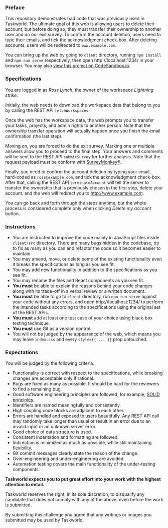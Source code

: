 ### Preface

This repository demonstrates bad code that was previously used in Taskworld. The ultimate goal of this web is allowing users to delete their account, but before doing so, they must transfer their ownership to another user and do our exit survey. To confirm the account deletion, users need to type their emails, and tick the acknowledgment check-box. After deleting accounts, users will be redirected to `www.example.com`.

You can bring up the web by going to `client` directory, running `npm install` and `npm run serve` respectively, then open http://localhost:1234/ in your browser. You may also [view this project on CodeSandbox.io](https://codesandbox.io/s/github/taskworld/account-deletion-challenge/tree/master/client).

### Specifications

You are logged in as _Ross Lynch_, the owner of the workspace _Lightning strike_.

Initially, the web needs to download the workspace data that belong to you by calling the REST API `fetchWorkspaces`.

Once the web has the workspace data, the web prompts you to transfer your tasks, projects, and admin rights to another person. Note that the ownership transfer operation will actually happen once you finish the email confirmation (the last step).

Moving on, you are forced to do the exit survey. Marking one or multiple answers allow you to proceed to the final step. Your answers and comments will be sent to the REST API `submitSurvey` for further analysis. Note that the request payload must be conform with [SurveyMonkey®](https://developer.surveymonkey.com/api/v3/#collectors-id-responses).

Finally, you need to confirm the account deletion by typing your email, hard-coded as `ross@example.com`, and tick the acknowledgment check-box. After that, calling the REST API `terminateAccount` will tell the server to transfer the ownership that is previously chosen in the first step, delete your account, and the web will redirect you to http://www.example.com.

You can go back and forth through the steps anytime, but the whole process is considered complete only when clicking _Delete my account_ button.

### Instructions

- You are instructed to improve the code mainly in JavaScript files inside `client/src` directory. There are many bugs hidden in the codebase, try to fix as many as you can and refactor the code so it becomes easier to maintain.
- You may amend, move, or delete some of the existing functionality even it breaks the specifications as long as you see fit.
- You may add new functionality in addition to the specifications as you see fit.
- You may rename the files and React components as you see fit.
- **You must** be able to explain the reasons behind your code changes along with its trade-off in a verbal review or a written document.
- **You must** be able to go to `client` directory, run `npm run serve` against your code without any errors, and open http://localhost:1234/ to perform the intended tasks according to the specifications using the original set of the REST APIs.
- **You must** add at least one test case of your choice using black-box testing technique.
- **You must** use Git as a version control.
- You will not be judged by the appearance of the web, which means you may leave `index.css` and every `style={{ ... }}` prop untouched.

### Expectations

You will be judged by the following criteria.
- Functionality is correct with respect to the specifications, while breaking changes are acceptable only if rational.
- Bugs are fixed as many as possible. It should be hard for the reviewers to find a remaining bug.
- Good software engineering principles are followed, for example, [SOLID principles](https://en.wikipedia.org/wiki/SOLID).
- Identifiers are named meaningfully and consistently.
- High coupling code blocks are adjacent to each other.
- Errors are handled and exposed to users beautifully. Any REST API call may randomly take longer than usual or result in an error due to an invalid input or an unknown server error.
- Good choice of data structure is used.
- Consistent indentation and formatting are followed.
- Indirection is minimized as much as possible, while still maintaining flexibility.
- Git commit messages clearly state the reason of the change.
- Over-engineering and under-engineering are avoided.
- Automation testing covers the main functionality of the under-testing components.

**Taskworld expects you to put great effort into your work with the highest attention to detail.**

Taskworld reserves the right, in its sole discretion, to disqualify any candidate that does not comply with any of the above, even before the work is submitted.

By submitting this challenge you agree that any writings or images you submitted may be used by Taskworld.
